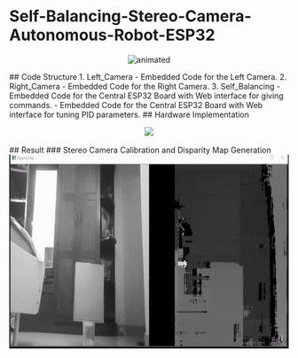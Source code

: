 
# Self-Balancing-Stereo-Camera-Autonomous-Robot-ESP32

<p align="center">
  <img src="/Graphics/Robot_Model.gif" alt="animated" width="600" height="600" />
</p>
## Code Structure
1. Left_Camera
    - Embedded Code for the Left Camera.
2. Right_Camera
    - Embedded Code for the Right Camera.
3. Self_Balancing
        - Embedded Code for the Central ESP32 Board with Web interface for giving commands.
        - Embedded Code for the Central ESP32 Board with Web interface for tuning PID parameters.
## Hardware Implementation
<p align="center">
  <img src="/Graphics/Acutual_Photo.png" />
</p>
## Result
### Stereo Camera Calibration and Disparity Map Generation
  <img src="/Graphics/StereoDemo_hi.gif" alt="animated" width="1000" height="350"/>
